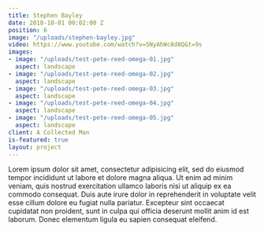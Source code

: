```yaml
---
title: Stephen Bayley
date: 2018-10-01 00:02:00 Z
position: 6
image: "/uploads/stephen-bayley.jpg"
video: https://www.youtube.com/watch?v=5NyAhWc8d8Q&t=9s
images:
- image: "/uploads/test-pete-reed-omega-01.jpg"
  aspect: landscape
- image: "/uploads/test-pete-reed-omega-02.jpg"
  aspect: landscape
- image: "/uploads/test-pete-reed-omega-03.jpg"
  aspect: landscape
- image: "/uploads/test-pete-reed-omega-04.jpg"
  aspect: landscape
- image: "/uploads/test-pete-reed-omega-05.jpg"
  aspect: landscape
client: A Collected Man
is-featured: true
layout: project
---
```


Lorem ipsum dolor sit amet, consectetur adipisicing elit, sed do eiusmod tempor incididunt ut labore et dolore magna aliqua. Ut enim ad minim veniam, quis nostrud exercitation ullamco laboris nisi ut aliquip ex ea commodo consequat. Duis aute irure dolor in reprehenderit in voluptate velit esse cillum dolore eu fugiat nulla pariatur. Excepteur sint occaecat cupidatat non proident, sunt in culpa qui officia deserunt mollit anim id est laborum. Donec elementum ligula eu sapien consequat eleifend.